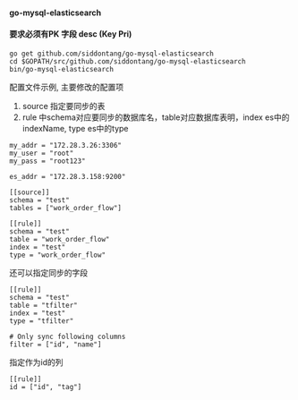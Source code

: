 #### go-mysql-elasticsearch

####    要求必须有PK 字段 desc (Key Pri)

```
go get github.com/siddontang/go-mysql-elasticsearch 
cd $GOPATH/src/github.com/siddontang/go-mysql-elasticsearch
bin/go-mysql-elasticsearch  
```

配置文件示例, 主要修改的配置项

>
1. source   指定要同步的表
2. rule 中schema对应要同步的数据库名，table对应数据库表明，index es中的indexName, type es中的type

```
my_addr = "172.28.3.26:3306"
my_user = "root"
my_pass = "root123"

es_addr = "172.28.3.158:9200"

[[source]]
schema = "test"
tables = ["work_order_flow"]

[[rule]]
schema = "test"
table = "work_order_flow"
index = "test"
type = "work_order_flow"

```

还可以指定同步的字段

```
[[rule]]
schema = "test"
table = "tfilter"
index = "test"
type = "tfilter"

# Only sync following columns
filter = ["id", "name"]

```

指定作为id的列

```
[[rule]]
id = ["id", "tag"]
```

